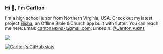 <h3 display="inline">Hi 👋, I'm Carlton</h1>

<p>I'm a high school junior from Northern Virginia, USA. Check out my latest project <a href="https://github.com/31Carlton7/elisha">Elisha</a>, an Offline Bible & Church app built with flutter. You can reach me here: Email: <a href="mailto:carltonaikins7@gmail.com">carltonaikins7@gmail.com</a>; LinkedIn: <a href="https://www.linkedin.com/in/carlton-aikins-a34a14226/">@Carlton Aikins</a></p>

![](https://komarev.com/ghpvc/?username=31carlton7&style=flat)

[![Carlton's GitHub stats](https://github-readme-stats.vercel.app/api?username=31carlton7)](https://github.com/31carlton7/github-readme-stats)


